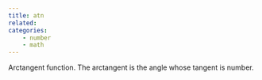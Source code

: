 ```yaml
---
title: atn
related:
categories:
    - number
    - math
---
```


Arctangent function. The arctangent is the angle whose tangent
        is number.